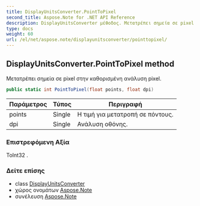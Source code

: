 ```yaml
---
title: DisplayUnitsConverter.PointToPixel
second_title: Aspose.Note for .NET API Reference
description: DisplayUnitsConverter μέθοδος. Μετατρέπει σημεία σε pixel στην καθορισμένη ανάλυση pixel.
type: docs
weight: 60
url: /el/net/aspose.note/displayunitsconverter/pointtopixel/
---
```

## DisplayUnitsConverter.PointToPixel method

Μετατρέπει σημεία σε pixel στην καθορισμένη ανάλυση pixel.

```csharp
public static int PointToPixel(float points, float dpi)
```

| Παράμετρος | Τύπος | Περιγραφή |
| --- | --- | --- |
| points | Single | Η τιμή για μετατροπή σε πόντους. |
| dpi | Single | Ανάλυση οθόνης. |

### Επιστρεφόμενη Αξία

ΤοInt32 .

### Δείτε επίσης

* class [DisplayUnitsConverter](../)
* χώρος ονομάτων [Aspose.Note](../../displayunitsconverter/)
* συνέλευση [Aspose.Note](../../../)


